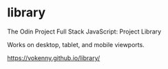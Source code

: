 # library
The Odin Project Full Stack JavaScript: Project Library

Works on desktop, tablet, and mobile viewports.

https://vokenny.github.io/library/
